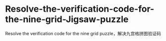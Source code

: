 # Resolve-the-verification-code-for-the-nine-grid-Jigsaw-puzzle
Resolve the verification code for the nine grid puzzle，解决九宫格拼图验证码

